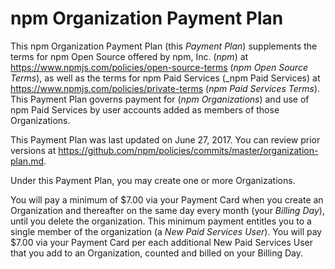 # npm Organization Payment Plan

This npm Organization Payment Plan (this _Payment Plan_) supplements
the terms for npm Open Source offered by npm, Inc. (_npm_) at
<https://www.npmjs.com/policies/open-source-terms> (_npm Open Source
Terms_), as well as the terms for npm Paid Services (_npm Paid Services)
at <https://www.npmjs.com/policies/private-terms> (_npm
Paid Services Terms_). This Payment Plan governs payment for
(_npm Organizations_) and use of npm Paid Services by user
accounts added as members of those Organizations.

This Payment Plan was last updated on
June 27, 2017.
You can review prior versions at
<https://github.com/npm/policies/commits/master/organization-plan.md>.

Under this Payment Plan, you may create one or more Organizations.

You will pay a minimum of $7.00 via your Payment Card when you create
an Organization and thereafter on the same day every month (your
_Billing Day_), until you delete the organization. This minimum payment
entitles you to a single member of the organization (a _New Paid Services
User_). You will pay $7.00 via your Payment Card per each additional
New Paid Services User that you add to an Organization, counted and
billed on your Billing Day.
